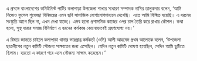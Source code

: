 এ প্রসঙ্গে বাংলাদেশের কমিউনিস্ট পার্টির কলাপাড়া উপজেলা শাখার সাধারণ সম্পাদক নাসির তালুকদার বলেন, ‘আমি নিজেও ফুলেল শুভেচ্ছা বিনিময়ের এমন ছবি সামাজিক যোগাযোগমাধ্যমে দেখেছি। এতে আমি বিস্মিত হয়েছি। এ ধরনের সংস্কৃতি আগে ছিল না, এখন দেখা যাচ্ছে। এসব হলো প্রশাসনিক কাজের ওপর চাপ তৈরি করে রাখার কৌশল। কথা হলো, সুস্থ ধারার সমাজ বিনির্মাণে এ ধরনের কর্মকাণ্ড কোনোভাবেই গ্রহণযোগ্য নয়।’

এ বিষয়ে জানতে চাইলে কলাপাড়া থানার ভারপ্রাপ্ত কর্মকর্তা (ওসি) আলী আহমেদ প্রথম আলোকে বলেন, ‘উপজেলা ছাত্রলীগের নতুন কমিটি সৌজন্য সাক্ষাতের জন্য এসেছিল। যেদিন নতুন কমিটি ঘোষণা হয়েছিল, সেদিন আমি ছুটিতে ছিলাম। হয়তো এ কারণে পরে এসে সৌজন্য সাক্ষাৎ করেছেন।’
